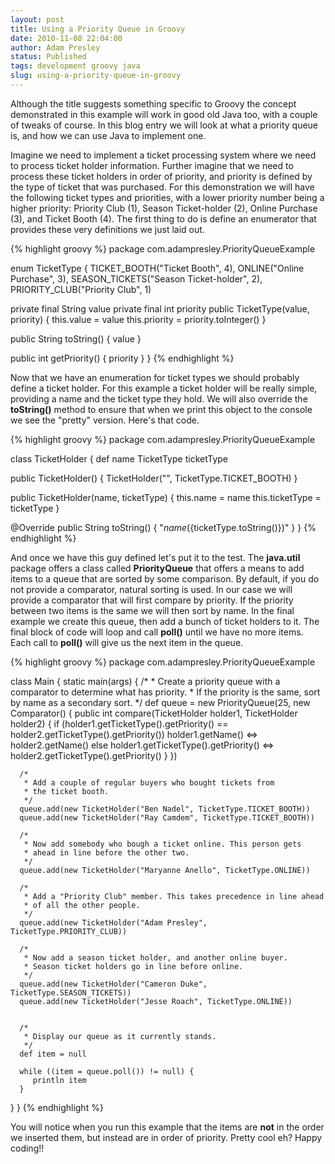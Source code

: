 ```yaml
---
layout: post
title: Using a Priority Queue in Groovy
date: 2010-11-08 22:04:00
author: Adam Presley
status: Published
tags: development groovy java
slug: using-a-priority-queue-in-groovy
---
```

Although the title suggests something specific to Groovy the concept
demonstrated in this example will work in good old Java too, with a
couple of tweaks of course. In this blog entry we will look at what a
priority queue is, and how we can use Java to implement one.

Imagine we need to implement a ticket processing system where we need to
process ticket holder information. Further imagine that we need to
process these ticket holders in order of priority, and priority is
defined by the type of ticket that was purchased. For this demonstration
we will have the following ticket types and priorities, with a lower
priority number being a higher priority: Priority Club (1), Season
Ticket-holder (2), Online Purchase (3), and Ticket Booth (4). The first
thing to do is define an enumerator that provides these very definitions
we just laid out.

{% highlight groovy %}
package com.adampresley.PriorityQueueExample

enum TicketType {
   TICKET_BOOTH("Ticket Booth", 4),
   ONLINE("Online Purchase", 3),
   SEASON_TICKETS("Season Ticket-holder", 2),
   PRIORITY_CLUB("Priority Club", 1)

   private final String value
   private final int priority
   public TicketType(value, priority) {
      this.value = value
      this.priority = priority.toInteger()
   }

   public String toString() {
      value
   }

   public int getPriority() {
      priority
   }
}
{% endhighlight %}

Now that we have an enumeration for ticket types we should probably
define a ticket holder. For this example a ticket holder will be really
simple, providing a name and the ticket type they hold. We will also
override the **toString()** method to ensure that when we print this
object to the console we see the "pretty" version. Here's that code.

{% highlight groovy %}
package com.adampresley.PriorityQueueExample

class TicketHolder {
   def name
   TicketType ticketType

   public TicketHolder() {
      TicketHolder("", TicketType.TICKET_BOOTH)
   }

   public TicketHolder(name, ticketType) {
      this.name = name
      this.ticketType = ticketType
   }

   @Override
   public String toString() {
      "${name} (${ticketType.toString()})"
   }
}
{% endhighlight %}

And once we have this guy defined let's put it to the test. The
**java.util** package offers a class called **PriorityQueue**
that offers a means to add items to a queue that are sorted by some
comparison. By default, if you do not provide a comparator, natural
sorting is used. In our case we will provide a comparator that will
first compare by priority. If the priority between two items is the same
we will then sort by name. In the final example we create this queue,
then add a bunch of ticket holders to it. The final block of code will
loop and call **poll()** until we have no more items. Each call to
**poll()** will give us the next item in the queue.

{% highlight groovy %}
package com.adampresley.PriorityQueueExample

class Main {
   static main(args) {
      /*
       * Create a priority queue with a comparator to determine what has priority.
       * If the priority is the same, sort by name as a secondary sort.
       */
      def queue = new PriorityQueue(25, new Comparator<ticketholder>() {
         public int compare(TicketHolder holder1, TicketHolder holder2) {
            if (holder1.getTicketType().getPriority() == holder2.getTicketType().getPriority())
               holder1.getName() <=> holder2.getName()
            else
               holder1.getTicketType().getPriority() <=> holder2.getTicketType().getPriority()
         }
      })

      /*
       * Add a couple of regular buyers who bought tickets from
       * the ticket booth.
       */
      queue.add(new TicketHolder("Ben Nadel", TicketType.TICKET_BOOTH))
      queue.add(new TicketHolder("Ray Camdem", TicketType.TICKET_BOOTH))

      /*
       * Now add somebody who bough a ticket online. This person gets
       * ahead in line before the other two.
       */
      queue.add(new TicketHolder("Maryanne Anello", TicketType.ONLINE))

      /*
       * Add a "Priority Club" member. This takes precedence in line ahead
       * of all the other people.
       */
      queue.add(new TicketHolder("Adam Presley", TicketType.PRIORITY_CLUB))

      /*
       * Now add a season ticket holder, and another online buyer.
       * Season ticket holders go in line before online.
       */
      queue.add(new TicketHolder("Cameron Duke", TicketType.SEASON_TICKETS))
      queue.add(new TicketHolder("Jesse Roach", TicketType.ONLINE))


      /*
       * Display our queue as it currently stands.
       */
      def item = null

      while ((item = queue.poll()) != null) {
         println item
      }
   }
}
{% endhighlight %}

You will notice when you run this example that the items are **not**
in the order we inserted them, but instead are in order of priority.
Pretty cool eh? Happy coding!!
